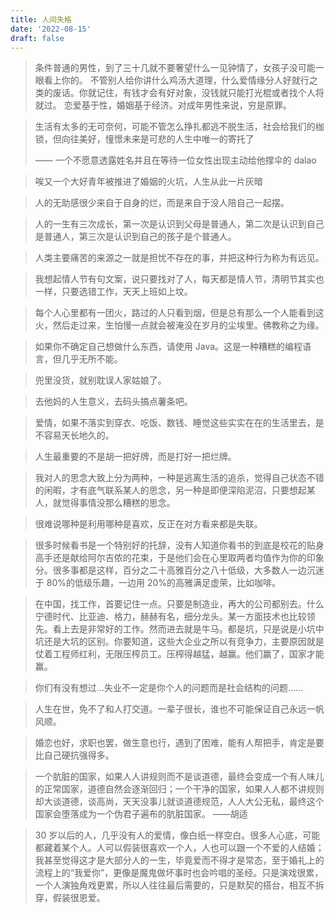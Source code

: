 ```yaml
---
title: 人间失格
date: '2022-08-15'
draft: false
---
```


> 条件普通的男性，到了三十几就不要奢望什么一见钟情了，女孩子没可能一眼看上你的。
> 不管别人给你讲什么鸡汤大道理，什么爱情缘分人好就行之类的废话。你就记住，有钱才会有好对象，没钱就只能打光棍或者找个人将就过。
> 恋爱基于性，婚姻基于经济。对成年男性来说，穷是原罪。

> 生活有太多的无可奈何，可能不管怎么挣扎都逃不脱生活，社会给我们的枷锁，但向往美好，憧憬未来是可悲的人生中唯一的寄托了
>
> —— 一个不愿意透露姓名并且在等待一位女性出现主动给他撑伞的 dalao

> 唉又一个大好青年被推进了婚姻的火坑，人生从此一片灰暗

> 人的无助感很少来自于自身的烂，而是来自于没人陪自己一起摆。

> 人的一生有三次成长，第一次是认识到父母是普通人，第二次是认识到自己是普通人，第三次是认识到自己的孩子是个普通人。

> 人类主要痛苦的来源之一就是担忧不存在的事，并把这种行为称为有远见。

> 我想起情人节有句文案，说只要找对了人，每天都是情人节，清明节其实也一样，只要选错工作，天天上班如上坟。

> 每个人心里都有一团火，路过的人只看到烟，但是总有那么一个人能看到这火，然后走过来，生怕慢一点就会被淹没在岁月的尘埃里。佛教称之为缘。

> 如果你不确定自己想做什么东西，请使用 Java。这是一种糟糕的编程语言，但几乎无所不能。

> 兜里没货，就别耽误人家姑娘了。

> 去他妈的人生意义，去码头搞点薯条吧。

> 爱情，如果不落实到穿衣、吃饭、数钱、睡觉这些实实在在的生活里去，是不容易天长地久的。

> 人生最重要的不是胡一把好牌，而是打好一把烂牌。

> 我对人的思念大致上分为两种，一种是逃离生活的追杀，觉得自己状态不错的闲暇，才有底气联系某人的思念，另一种是即便深陷泥沼，只要想起某人，就觉得事情没那么糟糕的思念。

> 很难说哪种是利用哪种是喜欢，反正在对方看来都是失联。

> 很多时候看书是一个特别好的托辞，没有人知道你看书的到底是校花的贴身高手还是献给阿尔吉侬的花束，于是他们会在心里取两者均值作为你的印象分。很多事都是这样，百分之二十高雅百分之八十低级，大多数人一边沉迷于 80%的低级乐趣，一边用 20%的高雅满足虚荣，比如咖啡。

> 在中国，找工作，首要记住一点。只要是制造业，再大的公司都别去。什么宁德时代、比亚迪、格力，赫赫有名，细分龙头。某一方面技术也比较领先。看上去是非常好的工作。然而进去就是牛马。都是坑，只是说是小坑中坑还是大坑的区别。你要知道，这些大企业之所以有竞争力，主要原因就是仗着工程师红利，无限压榨员工。压榨得越猛，越赢。他们赢了，国家才能赢。

> 你们有没有想过…失业不一定是你个人的问题而是社会结构的问题……

> 人生在世，免不了和人打交道。一辈子很长，谁也不可能保证自己永远一帆风顺。

> 婚恋也好，求职也罢，做生意也行，遇到了困难，能有人帮把手，肯定是要比自己硬抗强得多。

> 一个肮脏的国家，如果人人讲规则而不是谈道德，最终会变成一个有人味儿的正常国家，道德自然会逐渐回归；一个干净的国家，如果人人都不讲规则却大谈道德，谈高尚，天天没事儿就谈道德规范，人人大公无私，最终这个国家会堕落成为一个伪君子遍布的肮脏国家。 ——胡适

> 30 岁以后的人，几乎没有人的爱情，像白纸一样空白。很多人心底，可能都藏着某个人。人可以假装很喜欢一个人，人也可以跟一个不爱的人结婚；我甚至觉得这才是大部分人的一生，毕竟爱而不得才是常态，至于婚礼上的流程上的“我爱你”，更像是魔鬼做坏事时也会吟唱的圣经。只是演戏很累，一个人演独角戏更累，所以人往往最后需要的，只是默契的搭台，相互不拆穿，假装很恩爱。
